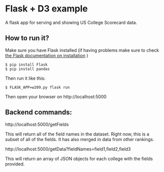 Flask + D3 example
======

A flask app for serving and showing US College Scorecard data.

## How to run it?

Make sure you have Flask installed (if having problems make sure to check [the Flask documentation on installation](http://flask.pocoo.org/docs/1.0/installation/) )

```
$ pip install Flask
$ pip install pandas
```

Then run it like this:

```
$ FLASK_APP=w209.py flask run
```

Then open your browser on http://localhost:5000

## Backend commands:

http://localhost:5000/getFields

This will return all of the field names in the dataset.  Right now, this is a subset of all of the fields.  It has also merged in data from other rankings.



http://localhost:5000/getData?fieldNames=field1,field2,field3

This will return an array of JSON objects for each college with the fields provided.





